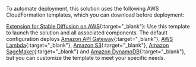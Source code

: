 To automate deployment, this solution uses the following AWS CloudFormation templates, which you can download before deployment:

 [Extension for Stable Diffusion on AWS](https://console.aws.amazon.com/cloudformation/home?#/stacks/create/template?stackName=stable-diffusion-aws&templateURL=https://aws-gcr-solutions.s3.amazonaws.com/stable-diffusion-aws-extension-github-mainline/latest/custom-domain/Stable-diffusion-aws-extension-middleware-stack.template.json){:target="_blank"}: Use this template to launch the solution and all associated components. The default configuration deploys [Amazon API Gateway](https://aws.amazon.com/api-gateway/){:target="_blank"}, [AWS Lambda](https://aws.amazon.com/lambda/){:target="_blank"}, [Amazon S3](https://aws.amazon.com/s3/){:target="_blank"}, [Amazon SageMaker](https://aws.amazon.com/sagemaker/){:target="_blank"} and [Amazon DynamoDB](https://aws.amazon.com/dynamodb/){:target="_blank"}, but you can customize the template to meet your specific needs.

